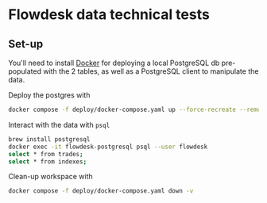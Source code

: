 # Flowdesk data technical tests

## Set-up

You'll need to install [Docker](https://www.docker.com/products/docker-desktop/) for deploying a local PostgreSQL db pre-populated with the 2 tables, as well as a PostgreSQL client to manipulate the data.

Deploy the postgres with

```sh
docker compose -f deploy/docker-compose.yaml up --force-recreate --remove-orphans --build
```

Interact with the data with `psql`

```sh
brew install postgresql
docker exec -it flowdesk-postgresql psql --user flowdesk
select * from trades;
select * from indexes;
```

Clean-up workspace with

```sh
docker compose -f deploy/docker-compose.yaml down -v
```

